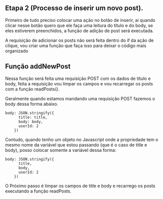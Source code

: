 ## Etapa 2 (Processo de inserir um novo post).

Primeiro de tudo preciso colocar uma ação no botão de inserir, ai quando clicar nesse botão quero que ele faça uma leitura do título e do body, se eles estiverem preenchidos, a função de adição de post será executada.

A requisição de adicionar os posts não será feita dentro do if da ação de clique, vou criar uma função que faça isso para deixar o código mais organizado

## Função addNewPost

Nessa função será feita uma requisição POST com os dados de título e body, feita a requisição vou limpar os campos e vou recarregar os posts com a função readPosts().

Geralmente quando estamos mandando uma requisição POST fazemos o body dessa forma abaixo.

```
body: JSON.stringify({
      title: title,
      body: body,
      userId: 2
    })
```

Contudo, quando tenho um objeto no Javascript onde a propriedade tem o mesmo nome da variável que estou passando (que é o caso de title e body), posso colocar somente a variável dessa forma:

```
body: JSON.stringify({
      title,
      body,
      userId: 2
    })
```

O Próximo passo é limpar os campos de title e body e recarrego os posts executando a função readPosts.
